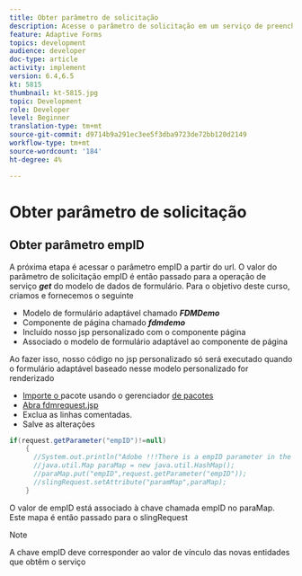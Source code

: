 ```yaml
---
title: Obter parâmetro de solicitação
description: Acesse o parâmetro de solicitação em um serviço de preenchimento prévio do modelo de dados de formulário
feature: Adaptive Forms
topics: development
audience: developer
doc-type: article
activity: implement
version: 6.4,6.5
kt: 5815
thumbnail: kt-5815.jpg
topic: Development
role: Developer
level: Beginner
translation-type: tm+mt
source-git-commit: d9714b9a291ec3ee5f3dba9723de72bb120d2149
workflow-type: tm+mt
source-wordcount: '184'
ht-degree: 4%

---
```


# Obter parâmetro de solicitação

## Obter parâmetro empID

A próxima etapa é acessar o parâmetro empID a partir do url. O valor do parâmetro de solicitação empID é então passado para a operação de serviço **_get_** do modelo de dados de formulário.
Para o objetivo deste curso, criamos e fornecemos o seguinte

* Modelo de formulário adaptável chamado **_FDMDemo_**
* Componente de página chamado **_fdmdemo_**
* Incluído nosso jsp personalizado com o componente página
* Associado o modelo de formulário adaptável ao componente de página

Ao fazer isso, nosso código no jsp personalizado só será executado quando o formulário adaptável baseado nesse modelo personalizado for renderizado

* [Importe o ](assets/template-page-component.zip) pacote usando o gerenciador  [de pacotes](http://localhost:4502/crx/packmgr/index.jsp)
* [Abra fdmrequest.jsp](http://localhost:4502/crx/de/index.jsp#/apps/fdmdemo/component/page/fdmdemo/fdmrequest.jsp)
* Exclua as linhas comentadas.
* Salve as alterações

```java
if(request.getParameter("empID")!=null)
    {
      //System.out.println("Adobe !!!There is a empID parameter in the request "+request.getParameter("empID"));
      //java.util.Map paraMap = new java.util.HashMap();
      //paraMap.put("empID",request.getParameter("empID"));
      //slingRequest.setAttribute("paramMap",paraMap);
    }
```

O valor de empID está associado à chave chamada empID no paraMap. Este mapa é então passado para o slingRequest

>[!NOTE]
>
>A chave empID deve corresponder ao valor de vínculo das novas entidades que obtêm o serviço
